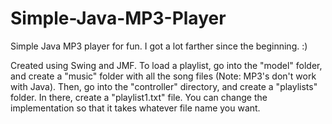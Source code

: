 # Simple-Java-MP3-Player
Simple Java MP3 player for fun. I got a lot farther since the beginning. :)</br>

Created using Swing and JMF. To load a playlist, go into the "model" folder, and create a "music" folder with all the song files (Note: MP3's don't work with Java). Then, go into the "controller" directory, and create a "playlists" folder. In there, create a "playlist1.txt" file. You can change the implementation so that it takes whatever file name you want.
